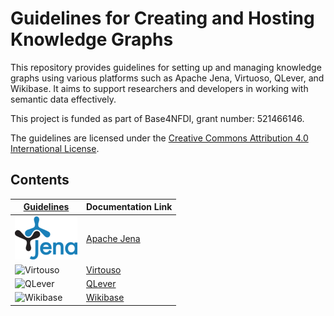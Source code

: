# Guidelines for Creating and Hosting Knowledge Graphs

This repository provides guidelines for setting up and managing knowledge graphs using various platforms such as Apache Jena, Virtuoso, QLever, and Wikibase. It aims to support researchers and developers in working with semantic data effectively.

This project is funded as part of Base4NFDI, grant number: 521466146.

The guidelines are licensed under the [Creative Commons Attribution 4.0 International License](LICENSE.md).

## Contents

| [Guidelines](https://kgi4nfdi.github.io/Guidelines/) | Documentation Link |
|----------|----------|
| ![Apache Jena](./src/assets/images/apache_jena.png)   | [Apache Jena](https://kgi4nfdi.github.io/Guidelines/guide/apachejena/)    |
| ![Virtouso](../../../src/assets/images/virtuoso.png)   | [Virtouso](https://kgi4nfdi.github.io/Guidelines/guide/virtuoso/)    |
| ![QLever](../../../src/assets/images/QLever.png)   | [QLever](https://kgi4nfdi.github.io/Guidelines/guide/qlever/)    |
| ![Wikibase](../../../src/assets/images/wikibase.png)   | [Wikibase](https://gitlab.com/nfdi4culture/wikibase4research/wikibase4research)    |
